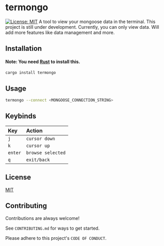 
# termongo
[![License: MIT](https://img.shields.io/badge/License-MIT-yellow.svg)](https://opensource.org/licenses/MIT)
A tool to view your mongoose data in the terminal. This project is still under development. Currently, you can only view data. Will add more features like data management and more.
## Installation

#### Note: You need [Rust](https://www.rust-lang.org/) to install this.
```bash
cargo install termongo
```

## Usage
```bash
termongo --connect <MONGOOSE_CONNECTION_STRING>
```

## Keybinds

|    Key | Action     | 
| :-------- | :------- |
| `j` | `cursor down` |
| `k` | `cursor up` |
| `enter` | `browse selected` |
| `q` | `exit/back` |



## License

[MIT](https://choosealicense.com/licenses/mit/)


## Contributing

Contributions are always welcome!

See `CONTRIBUTING.md` for ways to get started.

Please adhere to this project's `CODE OF CONDUCT`.


